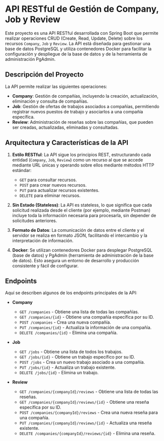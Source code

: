 # API RESTful de Gestión de Company, Job y Review

Este proyecto es una API RESTful desarrollada con Spring Boot que permite realizar operaciones CRUD (Create, Read, Update, Delete) sobre los recursos `Company`, `Job` y `Review`. La API está diseñada para gestionar una base de datos PostgreSQL y utiliza contenedores Docker para facilitar la configuración y despliegue de la base de datos y de la herramienta de administración PgAdmin.

## Descripción del Proyecto

La API permite realizar las siguientes operaciones:

- **Company**: Gestión de compañías, incluyendo la creación, actualización, eliminación y consulta de compañías.
- **Job**: Gestión de ofertas de trabajos asociados a compañías, permitiendo registrar nuevos puestos de trabajo y asociarlos a una compañía específica.
- **Review**: Administración de reseñas sobre las compañías, que pueden ser creadas, actualizadas, eliminadas y consultadas.

## Arquitectura y Características de la API

1. **Estilo RESTful**: La API sigue los principios REST, estructurando cada entidad (`Company`, `Job`, `Review`) como un recurso al que se accede mediante URL únicas y operando sobre ellos mediante métodos HTTP estándar:
   - `GET` para consultar recursos.
   - `POST` para crear nuevos recursos.
   - `PUT` para actualizar recursos existentes.
   - `DELETE` para eliminar recursos.

2. **Sin Estado (Stateless)**: La API es stateless, lo que significa que cada solicitud realizada desde el cliente (por ejemplo, mediante Postman) incluye toda la información necesaria para procesarla, sin depender de solicitudes anteriores.

3. **Formato de Datos**: La comunicación de datos entre el cliente y el servidor se realiza en formato JSON, facilitando el intercambio y la interpretación de información.

4. **Docker**: Se utilizan contenedores Docker para desplegar PostgreSQL (base de datos) y PgAdmin (herramienta de administración de la base de datos). Esto asegura un entorno de desarrollo y producción consistente y fácil de configurar.

## Endpoints

Aquí se describen algunos de los endpoints principales de la API:

- **Company**
  - `GET /companies` - Obtiene una lista de todas las compañías.
  - `GET /companies/{id}` - Obtiene una compañía específica por su ID.
  - `POST /companies` - Crea una nueva compañía.
  - `PUT /companies/{id}` - Actualiza la información de una compañía.
  - `DELETE /companies/{id}` - Elimina una compañía.

- **Job**
  - `GET /jobs` - Obtiene una lista de todos los trabajos.
  - `GET /jobs/{id}` - Obtiene un trabajo específico por su ID.
  - `POST /jobs` - Crea un nuevo trabajo asociado a una compañía.
  - `PUT /jobs/{id}` - Actualiza un trabajo existente.
  - `DELETE /jobs/{id}` - Elimina un trabajo.

- **Review**
  - `GET /companies/{companyId}/reviews` - Obtiene una lista de todas las reseñas.
  - `GET /companies/{companyId}/reviews/{id}` - Obtiene una reseña específica por su ID.
  - `POST /companies/{companyId}/reviews` - Crea una nueva reseña para una compañía.
  - `PUT /companies/{companyId}/reviews/{id}` - Actualiza una reseña existente.
  - `DELETE /companies/{companyId}/reviews/{id}` - Elimina una reseña.
